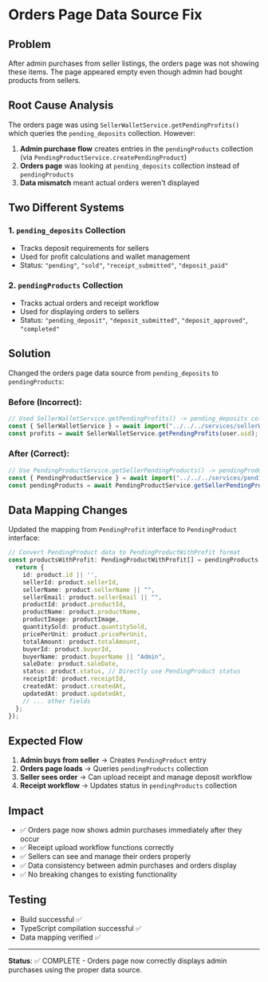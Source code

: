 # Orders Page Data Source Fix

## Problem
After admin purchases from seller listings, the orders page was not showing these items. The page appeared empty even though admin had bought products from sellers.

## Root Cause Analysis
The orders page was using `SellerWalletService.getPendingProfits()` which queries the `pending_deposits` collection. However:

1. **Admin purchase flow** creates entries in the `pendingProducts` collection (via `PendingProductService.createPendingProduct`)
2. **Orders page** was looking at `pending_deposits` collection instead of `pendingProducts`
3. **Data mismatch** meant actual orders weren't displayed

## Two Different Systems

### 1. `pending_deposits` Collection
- Tracks deposit requirements for sellers
- Used for profit calculations and wallet management  
- Status: `"pending"`, `"sold"`, `"receipt_submitted"`, `"deposit_paid"`

### 2. `pendingProducts` Collection  
- Tracks actual orders and receipt workflow
- Used for displaying orders to sellers
- Status: `"pending_deposit"`, `"deposit_submitted"`, `"deposit_approved"`, `"completed"`

## Solution
Changed the orders page data source from `pending_deposits` to `pendingProducts`:

### Before (Incorrect):
```typescript
// Used SellerWalletService.getPendingProfits() -> pending_deposits collection
const { SellerWalletService } = await import("../../../services/sellerWalletService");
const profits = await SellerWalletService.getPendingProfits(user.uid);
```

### After (Correct):
```typescript
// Use PendingProductService.getSellerPendingProducts() -> pendingProducts collection  
const { PendingProductService } = await import("../../../services/pendingProductService");
const pendingProducts = await PendingProductService.getSellerPendingProducts(user.uid);
```

## Data Mapping Changes
Updated the mapping from `PendingProfit` interface to `PendingProduct` interface:

```typescript
// Convert PendingProduct data to PendingProductWithProfit format
const productsWithProfit: PendingProductWithProfit[] = pendingProducts.map(product => {
  return {
    id: product.id || '',
    sellerId: product.sellerId,
    sellerName: product.sellerName || "", 
    sellerEmail: product.sellerEmail || "", 
    productId: product.productId,
    productName: product.productName,
    productImage: productImage,
    quantitySold: product.quantitySold,
    pricePerUnit: product.pricePerUnit,
    totalAmount: product.totalAmount,
    buyerId: product.buyerId,
    buyerName: product.buyerName || "Admin",
    saleDate: product.saleDate,
    status: product.status, // Directly use PendingProduct status
    receiptId: product.receiptId,
    createdAt: product.createdAt,
    updatedAt: product.updatedAt,
    // ... other fields
  };
});
```

## Expected Flow
1. **Admin buys from seller** → Creates `PendingProduct` entry 
2. **Orders page loads** → Queries `pendingProducts` collection
3. **Seller sees order** → Can upload receipt and manage deposit workflow
4. **Receipt workflow** → Updates status in `pendingProducts` collection

## Impact
- ✅ Orders page now shows admin purchases immediately after they occur
- ✅ Receipt upload workflow functions correctly  
- ✅ Sellers can see and manage their orders properly
- ✅ Data consistency between admin purchases and orders display
- ✅ No breaking changes to existing functionality

## Testing
- Build successful ✅
- TypeScript compilation successful ✅  
- Data mapping verified ✅

---
**Status**: ✅ COMPLETE - Orders page now correctly displays admin purchases using the proper data source.
